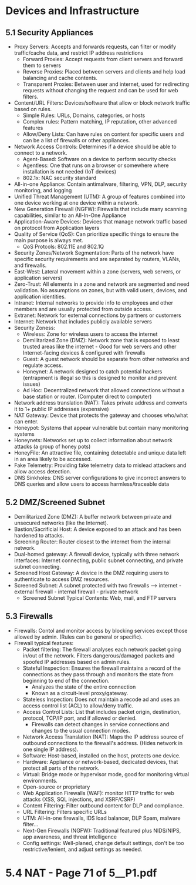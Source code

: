 # Devices and Infrastructure
## 5.1 Security Appliances

* Proxy Servers: Accepts and forwards requests, can filter or modify traffic/cache data, and restrict IP address restrictions
  * Forward Proxies: Accept requests from client servers and forward them to servers
  * Reverse Proxies: Placed between servers and clients and help load balancing and cache contents.
  * Transparent Proxies: Between user and internet, used for redirecting requests without changing the request and can be used for web filters.
* Content/URL Filters: Devices/software that allow or block network traffic based on rules.
  * Simple Rules: URLs, Domains, categories, or hosts
  * Complex rules: Pattern matching, IP reputation, other advanced features
  * Allow/Deny Lists: Can have rules on content for specific users and can be a list of firewalls or other appliances.
* Network Access Controls: Determines if a device should be able to connect to a network.
  * Agent-Based: Software on a device to perform security checks
  * Agentless: One that runs on a browser or somewhere where installation is not needed (IoT devices)
  * 802.1x: NAC security standard
* All-in-one Appliance: Contain antimalware, filtering, VPN, DLP, security monitoring, and logging
* Unified Threat Management (UTM): A group of features combined into one device working at one device within a network.
* New Generation Firewall (NGFW): Firewalls that include many scanning capabilities, similar to an All-In-One Appliance
* Application-Aware Devices: Devices that manage network traffic based on protocol from Application layers
* Quality of Service (QoS): Can prioritize specific things to ensure the main purpose is always met.
  * QoS Protcols: 802.11E and 802.1Q
* Security Zones/Network Segmentation: Parts of the network have specific  security requirements and are separated by routers, VLANs, and firewalls.
* East-West: Lateral movement within a zone (servers, web servers, or application servers)
* Zero-Trust: All elements in a zone and network are segmented and need validation. No assumptions on zones, but with valid users, devices, and application identities.
* Intranet: Internal networks to provide info to employees and other members and are usually protected from outside access.
* Extranet: Network for external connections by partners or customers
* Internet: Network that includes publicly available servers
* Security Zoness:
  * Wireless: Zone for wireless users to access the internet
  * Demilitarized Zone (DMZ): Network zone that is exposed to least trusted areas like the internet - Good for web servers and other Internet-facing devices & configured with firewalls
  * Guest: A guest network should be separate from other networks and regulate access.
  * Honeynet: A network designed to catch potential hackers (entrapment is illegal so this is designed to monitor and prevent issues)
  * Ad Hoc: Decentralized network that allowed connections without a base station or router. (Computer direct to computer)
* Network address translation (NAT): Takes private address and converts it to 1+ public IP addresses (expensive)
* NAT Gateway: Device that protects the gateway and chooses who/what can enter.
* Honeypot: Systems that appear vulnerable but contain many monitoring systems
* Honeynets: Networks set up to collect information about network attacks (a group of honey pots)
* HoneyFile: An attractive file, containing detectable and unique data left in an area likely to be accessed.
* Fake Telemetry: Providing fake telemetry data to mislead attackers and allow access detection.
* DNS Sinkholes: DNS server configurations to give incorrect answers to DNS queries and allow users to access harmless/traceable data




## 5.2 DMZ/Screened Subnet
* Demilitarized Zone (DMZ): A buffer network between private and unsecured networks (like the Internet).
* Bastion/Sacrificial Host: A device exposed to an attack and has been hardened to attacks.
* Screening Router: Router closest to the internet from the internal network.
* Dual-homed gateway: A firewall device, typically with three network interfaces: Internet connecting, public subnet connecting, and private subnet connecting.
* Screened Host Gateway: A device in the DMZ requiring users to authenticate to access DMZ resources.
* Screened Subnet: A subnet protected with two firewalls --> internet - external firewall - internal firewall - private network
  * Screened Subnet Typical Contents: Web, mail, and FTP servers




## 5.3 Firewalls
* Firewalls: Contol and monitor access by blocking services except those allowed by admin. (Rules can be general or specific).
* Firewall typical features: 
  * Packet filtering: The firewall analyses each network packet going in/out of the network. Filters dangerous/damaged packets and spoofed IP addresses based on admin rules.
  * Stateful Inspection: Ensures the firewall maintains a record of the connections as they pass through and monitors the state from beginning to end of the connection.
    * Analyzes the state of the entire connection
    * Known as a circuit-level proxy/gateway.
  * Stateless Inspection: Does not maintain a recode ad and uses an access control list (ACL) to allow/deny traffic.
  * Access Control Lists: List that includes packet origin, destination, protocol, TCP/IP port, and if allowed or denied.
    * Firewalls can detect changes in service connections and changes to the usual connection modes.
  * Network Access Translation (NAT): Maps the IP address source of outbound connections to the firewall's address. (Hides network in one single IP address).
  * Software: Host-based, installed on the host, protects one device.
  * Hardware: Appliance or network-based,  dedicated devices, that protect all parts of the network.
  * Virtual: Bridge mode or hypervisor mode, good for monitoring virtual environments.
  * Open-source or proprietary
  * Web Application Firewalls (WAF): monitor HTTP traffic for web attacks (XSS, SQL injections, and XSRF/CSRF)
  * Content Filtering: Filter outbound content for DLP and compliance.
  * URL Filtering: Filters specific URLs
  * UTM: All-in-one firewalls, IDS load balancer, DLP Spam, malware filter...
  * Next-Gen Firewalls (NGFW): Traditional featured plus NIDS/NIPS, app awareness, and threat intelligence
  * Config settings: Well-planed, change default settings, don't be too restrictive/lenient, and adjust settings as needed.
 

# 5.4 NAT - Page 71 of 5__P1.pdf
